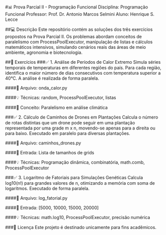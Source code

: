 
#📊 Prova Parcial II - Programação Funcional
Disciplina: Programação Funcional
Professor: Prof. Dr. Antonio Marcos Selmini
Aluno: Henrique S. Lecce

##💻 Descrição
Este repositório contém as soluções dos três exercícios propostos na Prova Parcial II. Os problemas abordam conceitos de paralelismo com ProcessPoolExecutor, manipulação de listas e cálculos matemáticos intensivos, simulando cenários reais das áreas de meio ambiente, agronomia e biotecnologia.

##🧪 Exercícios
###✅ 1. Análise de Períodos de Calor Extremo
Simula séries temporais de temperaturas em diferentes regiões do país. Para cada região, identifica o maior número de dias consecutivos com temperatura superior a 40°C. A análise é realizada de forma paralela.

####📂 Arquivo: onda_calor.py

####💡 Técnicas: random, ProcessPoolExecutor, listas

####🧠 Conceito: Paralelismo em análise climática

###✅ 2. Cálculo de Caminhos de Drones em Plantações
Calcula o número de rotas distintas que um drone pode seguir em uma plantação representada por uma grade m x n, movendo-se apenas para a direita ou para baixo. Executado em paralelo para diversas plantações.

####📂 Arquivo: caminhos_drones.py

####📐 Entrada: Lista de tamanhos de grids

####💡 Técnicas: Programação dinâmica, combinatória, math.comb, ProcessPoolExecutor

###✅ 3. Logaritmo de Fatoriais para Simulações Genéticas
Calcula log10(n!) para grandes valores de n, otimizando a memória com soma de logaritmos. Executado de forma paralela.

####📂 Arquivo: log_fatorial.py

####🔢 Entrada: [5000, 10000, 15000, 20000]

####💡 Técnicas: math.log10, ProcessPoolExecutor, precisão numérica

###📄 Licença
Este projeto é destinado unicamente para fins acadêmicos.